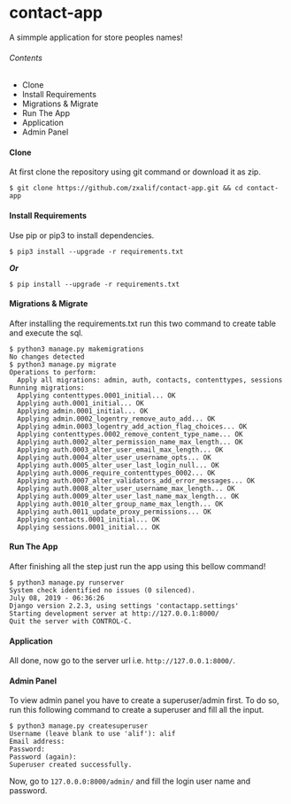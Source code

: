 # contact-app

A simmple application for store peoples names!

###### Contents
- Clone
- Install Requirements
- Migrations & Migrate
- Run The App
- Application
- Admin Panel

#### Clone


At first clone the repository using git command or download it as zip. 

```shell
$ git clone https://github.com/zxalif/contact-app.git && cd contact-app
```

#### Install Requirements

Use pip or pip3 to install dependencies.

```shell
$ pip3 install --upgrade -r requirements.txt
```
***Or***

```shell
$ pip install --upgrade -r requirements.txt 
```

#### Migrations & Migrate

After installing the requirements.txt run this two command to create table and execute the sql.

```shell
$ python3 manage.py makemigrations
No changes detected
$ python3 manage.py migrate
Operations to perform:
  Apply all migrations: admin, auth, contacts, contenttypes, sessions
Running migrations:
  Applying contenttypes.0001_initial... OK
  Applying auth.0001_initial... OK
  Applying admin.0001_initial... OK
  Applying admin.0002_logentry_remove_auto_add... OK
  Applying admin.0003_logentry_add_action_flag_choices... OK
  Applying contenttypes.0002_remove_content_type_name... OK
  Applying auth.0002_alter_permission_name_max_length... OK
  Applying auth.0003_alter_user_email_max_length... OK
  Applying auth.0004_alter_user_username_opts... OK
  Applying auth.0005_alter_user_last_login_null... OK
  Applying auth.0006_require_contenttypes_0002... OK
  Applying auth.0007_alter_validators_add_error_messages... OK
  Applying auth.0008_alter_user_username_max_length... OK
  Applying auth.0009_alter_user_last_name_max_length... OK
  Applying auth.0010_alter_group_name_max_length... OK
  Applying auth.0011_update_proxy_permissions... OK
  Applying contacts.0001_initial... OK
  Applying sessions.0001_initial... OK
```

#### Run The App

After finishing all the step just run the app using this bellow command!

```shell
$ python3 manage.py runserver
System check identified no issues (0 silenced).
July 08, 2019 - 06:36:26
Django version 2.2.3, using settings 'contactapp.settings'
Starting development server at http://127.0.0.1:8000/
Quit the server with CONTROL-C.
```

#### Application

All done, now go to the server url i.e. ```http://127.0.0.1:8000/```.

#### Admin Panel

To view admin panel you have to create a superuser/admin first. To do so, run this following command to create a superuser and fill all the input.

```shell
$ python3 manage.py createsuperuser 
Username (leave blank to use 'alif'): alif
Email address: 
Password: 
Password (again):
Superuser created successfully.
```

Now, go to ```127.0.0.0:8000/admin/``` and fill the login user name and password.